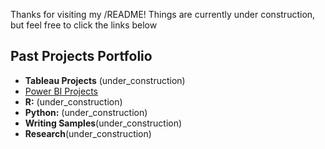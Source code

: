 Thanks for visiting my /README! Things are currently under construction, but feel free to click the links below

## Past Projects Portfolio
- **Tableau Projects** (under_construction)
- [Power BI Projects](https://github.com/spritely/power_bi_test)
- **R:** (under_construction)
- **Python:** (under_construction)
- **Writing Samples**(under_construction)
- **Research**(under_construction)
